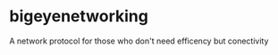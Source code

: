 bigeyenetworking
================

A network protocol for those who don't need efficency but conectivity

